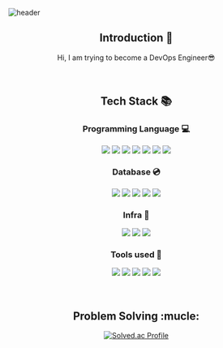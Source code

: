 ![header](https://capsule-render.vercel.app/api?type=slice&color=auto&height=200&section=header&text=Hello&desc=I'm%20JaeMin&fontSize=60&rotate=14&fontAlignY=25&fontAlign=75&descAlignY=43&descAlign=80&&animation=twinkling)

<div align=center>

 
## Introduction :raised_hands:
Hi, I am trying to become a DevOps Engineer😎
<br/><br/><br/>


## Tech Stack 📚
### Programming Language :computer:
<img src="https://img.shields.io/badge/Python-3776AB?style=flat&logo=python&logoColor=white"/>
<img src="https://img.shields.io/badge/Flask-000000?style=flat&logo=flask&logoColor=white"/>
<img src="https://img.shields.io/badge/Django-092E20?style=flat&logo=django&logoColor=white"/>
<img src="https://img.shields.io/badge/JavaScript-F7DF1E?style=flat&logo=javascript&logoColor=white"/>
<img src="https://img.shields.io/badge/Node.js-339933?style=flat&logo=nodedotjs&logoColor=white"/>
<img src="https://img.shields.io/badge/Express-000000?style=flat&logo=express&logoColor=white"/>
<img src="https://img.shields.io/badge/Bash-4EAA25?style=flat&logo=gnubash&logoColor=white"/>
<br/>

### Database :cd:
<img src="https://img.shields.io/badge/MySQL-4479A1?style=flat&logo=mysql&logoColor=white"/>
<img src="https://img.shields.io/badge/SQLite-003B57?style=flat&logo=sqlite&logoColor=white"/>
<img src="https://img.shields.io/badge/Oracle-F80000?style=flat&logo=oracle&logoColor=white"/>
<img src="https://img.shields.io/badge/Amazon%20RDS-527FFF?style=flat&logo=amazonrds&logoColor=white"/>
<img src="https://img.shields.io/badge/Amazon%20DynamoDB-4053D6?style=flat&logo=amazondynamodb&logoColor=white"/>
<br/>

### Infra :house_with_garden:
<img src="https://img.shields.io/badge/Amazon%20AWS-FF9900?style=flat&logo=amazonaws&logoColor=white"/>
<img src="https://img.shields.io/badge/Docker-2496ED?style=flat&logo=docker&logoColor=white"/>
<img src="https://img.shields.io/badge/Kubernetes-326CE5?style=flat&logo=kubernetes&logoColor=white"/>
<br/>

### Tools used :hammer:
<img src="https://img.shields.io/badge/Visual%20Studio%20Code-007ACC?style=flat&logo=visualstudiocode&logoColor=white"/>
<img src="https://img.shields.io/badge/Intellij%20IDEA-007ACC?style=flat&logo=intellijidea&logoColor=white"/>
<img src="https://img.shields.io/badge/Eclipse%20IDE-2C2255?style=flat&logo=eclipseide&logoColor=white"/>
<img src="https://img.shields.io/badge/Vim-019733?style=flat&logo=vim&logoColor=white"/>
<img src="https://img.shields.io/badge/Anaconda-44A833?style=flat&logo=anaconda&logoColor=white"/>
<br/><br/><br/>

 
## Problem Solving :mucle: 
[![Solved.ac Profile](http://mazassumnida.wtf/api/generate_badge?boj=ni20586370)](https://solved.ac/ni20586370)<br/>
</div>






<!-- <div align=center>
</div>
<div align="center">
 	<img src="https://img.shields.io/badge/Java-007396?style=flat&logo=Conda-Forge&logoColor=white" />
	<img src="https://img.shields.io/badge/JavaScript-F7DF1E?style=flat&logo=JavaScript&logoColor=white" />
	<img src="https://img.shields.io/badge/Node.js-339933&logo=node.js&logoColor=white">
	<img src="https://img.shields.io/badge/Python-007396?style=flat&logo=Python&logoColor=white" />
	<img src="https://img.shields.io/badge/Flask-6DB33F?style=flat&logo=Flask&logoColor=white" />
	<br>
 	<img src="https://img.shields.io/badge/Spring%20Boot-6DB33F?style=flat&logo=SpringBoot&logoCo
	<img src="https://img.shields.io/badge/Oracle%20SQL-F80000?style=flat&logo=Oracle&logoColor=white" />
	<img src="https://img.shields.io/badge/MySQL-4479A1?style=flat&logo=MySQL&logoColor=white" />
	<img src="https://img.shields.io/badge/Amazon%20RDS-003545?style=flat&logo=AmazonRDS&logoColor=white" />
 	<img src="https://img.shields.io/badge/Amazon%20AWS?style=flat&logo=로고이름&logoColor=white"/>
	
 	<img src="https://img.shields.io/badge/Linux-FCC624?style=flat&logo=Linux&logoColor=white" />
</div>
<br>
<div align=center>
	<p>🛠 Tools 🛠</p>
</div>
<div align=center>
	<img src="https://img.shields.io/badge/Eclipse%20IDE-2C2255?style=flat&logo=EclipseIDE&logoColor=white" />
	<img src="https://img.shields.io/badge/Visual%20Studio%20Code-007ACC?style=flat&logo=VisualStudioCode&logoColor=white" />
	<img alt="IntelliJ IDEA" src="https://img.shields.io/badge/IntelliJ IDEA-2c3e50.svg?style=flat-square&logo=intellij-idea&logoColor=white"/>
	<br>
	<img src="https://img.shields.io/badge/AWS-232F3E?style=flat&logo=AmazonAWS&logoColor=white" />
	<img src="https://img.shields.io/badge/GitHub-181717?style=flat&logo=GitHub&logoColor=white" />
</div>
<br>
<div align=center>
	<p>🎨 SNS & Portfolio 🎨</p>
</div>
<div align=center>
	<a href="https://smcjaemin0820.tistory.com/">
		<img src="https://img.shields.io/badge/Blog-FF9800?style=flat&logo=Blogger&logoColor=white" />
	</a>
</div>
[![Top Langs](https://github-readme-stats.vercel.app/api/top-langs/?username=rlawoals2590&langs_count=10&layout=compact&theme=tokyonight)](https://github.com/anuraghazra/github-readme-stats)
-->



